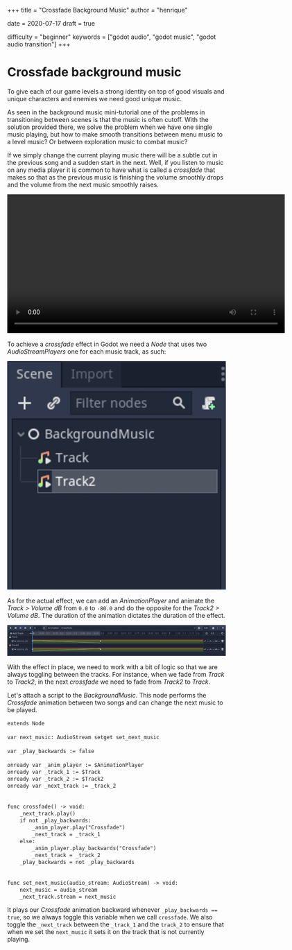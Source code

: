 +++
title = "Crossfade Background Music"
author = "henrique"

date = 2020-07-17
draft = true

difficulty = "beginner"
keywords = ["godot audio", "godot music", "godot audio transition"]
+++

# Crossfade background music

To give each of our game levels a strong identity on top of good visuals and unique characters and enemies we need good unique music.

As seen in the background music mini-tutorial one of the problems in transitioning between scenes is that the music is often cutoff. With the solution provided there, we solve the problem when we have one single music playing, but how to make smooth transitions between menu music to a level music? Or between exploration music to combat music?

If we simply change the current playing music there will be a subtle cut in the previous song and a sudden start in the next. Well, if you listen to music on any media player it is common to have what is called a _crossfade_ that makes so that as the previous music is finishing the volume smoothly drops and the volume from the next music smoothly raises.

<video controls width="640">
   <source src="demo.mp4"
           type="video/mp4">
</video>

To achieve a _crossfade_ effect in Godot we need a _Node_ that uses two _AudioStreamPlayers_ one for each music track, as such:

![Crossfade background music scene structure](01.crossfade-scene-tree.png)

As for the actual effect, we can add an _AnimationPlayer_ and animate the _Track > Volume dB_ from `0.0` to `-80.0` and do the opposite for the _Track2 > Volume dB_. The duration of the animation dictates the duration of the effect.

![Crossfade animation](02.crossfade-animation.png)

With the effect in place, we need to work with a bit of logic so that we are always toggling between the tracks. For instance, when we fade from _Track_ to _Track2_, in the next _crossfade_ we need to fade from _Track2_ to _Track_.

Let's attach a script to the _BackgroundMusic_. This node performs the _Crossfade_ animation between two songs and can change the next music to be played.

```
extends Node

var next_music: AudioStream setget set_next_music

var _play_backwards := false

onready var _anim_player := $AnimationPlayer
onready var _track_1 := $Track
onready var _track_2 := $Track2
onready var _next_track := _track_2


func crossfade() -> void:
	_next_track.play()
	if not _play_backwards:
		_anim_player.play("Crossfade")
		_next_track = _track_1
	else:
		_anim_player.play_backwards("Crossfade")
		_next_track = _track_2
	_play_backwards = not _play_backwards


func set_next_music(audio_stream: AudioStream) -> void:
	next_music = audio_stream
	_next_track.stream = next_music

```

It plays our _Crossfade_ animation backward whenever `_play_backwards == true`, so we always toggle this variable when we call `crossfade`. We also toggle the `_next_track` between the `_track_1` and the `track_2` to ensure that when we set the `next_music` it sets it on the track that is not currently playing.
